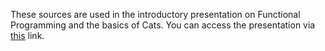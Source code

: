 These sources are used in the introductory presentation on Functional Programming and the basics of Cats. You can access the presentation via [this](https://goo.gl/Ea5kYA) link.
